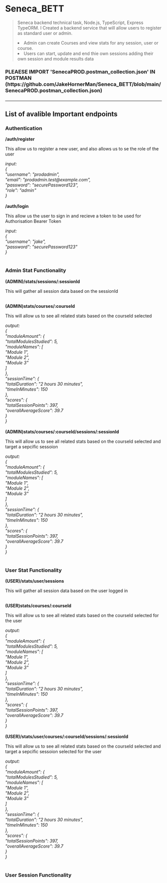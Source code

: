# Seneca_BETT
>Seneca backend technical task, Node.js, TypeScript, Express TypeORM. 
>I Created a backend service that will allow users to register as standard user or admin. 
><li>Admin can create Courses and view stats for any session, user or course. </li>
><li>Users can  start, update and end thie own sessions adding their own session and module results data</li>

<h3>PLEAESE IMPORT 'SenecaPROD.postman_collection.json' IN POSTMAN (https://github.com/JakeHornerMan/Seneca_BETT/blob/main/SenecaPROD.postman_collection.json)<h3>
<hr>

## List of avalible Important endpoints
### Authentication
<b>/auth/register</b><br/>
<p>This allow us to register a new user, and also allows us to se the role of the user</p>
<i>input: <br/>
{<br/>
  "username": "prodadmin",<br/>
  "email": "prodadmin.test@example.com",<br/>
  "password": "securePassword123",<br/>
  "role": "admin"<br/>
}<br/>
</i>
<br/>
<b>/auth/login</b><br/>
<p>This allow us the user to sign in and recieve a token to be used for Authorisation Bearer Token</p>
<i>input: <br/>
{<br/>
  "username": "jake",<br/>
  "password": "securePassword123"<br/>
}<br/>
</i>
<br/>

### Admin Stat Functionality

<b>(ADMIN)/stats/sessions/:sessionId</b> <br/>
<p>This will gather all session data based on the sessionId</p>
<br/>
<b>(ADMIN)stats/courses/:courseId</b><br/>
<p>This will allow us to see all related stats based on the courseId selected</p>
<i>output: <br/>
{<br/>
    "moduleAmount": {<br/>
        "totalModulesStudied": 5,<br/>
        "moduleNames": [<br/>
            "Module 1",<br/>
            "Module 2",<br/>
            "Module 3"<br/>
        ]<br/>
    },<br/>
    "sessionTime": {<br/>
        "totalDuration": "2 hours 30 minutes",<br/>
        "timeInMinutes": 150<br/>
    },<br/>
    "scores": {<br/>
        "totalSessionPoints": 397,<br/>
        "overallAverageScore": 39.7<br/>
    }<br/>
}<br/>
</i>
<br/>
<b>(ADMIN)stats/courses/:courseId/sessions/:sessionId</b><br/>
<p>This will allow us to see all related stats based on the courseId selected and target a sepcific sessoion</p>
<i>output: <br/>
{<br/>
    "moduleAmount": {<br/>
        "totalModulesStudied": 5,<br/>
        "moduleNames": [<br/>
            "Module 1",<br/>
            "Module 2",<br/>
            "Module 3"<br/>
        ]<br/>
    },<br/>
    "sessionTime": {<br/>
        "totalDuration": "2 hours 30 minutes",<br/>
        "timeInMinutes": 150<br/>
    },<br/>
    "scores": {<br/>
        "totalSessionPoints": 397,<br/>
        "overallAverageScore": 39.7<br/>
    }<br/>
}<br/>
</i>
<br/>

### User Stat Functionality

<b>(USER)/stats/user/sessions</b> <br/>
<p>This will gather all session data based on the user logged in</p>
<br/>
<b>(USER)stats/courses/:courseId</b><br/>
<p>This will allow us to see all related stats based on the courseId selected for the user</p>
<i>output: <br/>
{<br/>
    "moduleAmount": {<br/>
        "totalModulesStudied": 5,<br/>
        "moduleNames": [<br/>
            "Module 1",<br/>
            "Module 2",<br/>
            "Module 3"<br/>
        ]<br/>
    },<br/>
    "sessionTime": {<br/>
        "totalDuration": "2 hours 30 minutes",<br/>
        "timeInMinutes": 150<br/>
    },<br/>
    "scores": {<br/>
        "totalSessionPoints": 397,<br/>
        "overallAverageScore": 39.7<br/>
    }<br/>
}<br/>
</i>
<br/>
<b>(USER)/stats/user/courses/:courseId/sessions/:sessionId</b><br/>
<p>This will allow us to see all related stats based on the courseId selected and target a sepcific sessoion selected for the user</p>
<i>output: <br/>
{<br/>
    "moduleAmount": {<br/>
        "totalModulesStudied": 5,<br/>
        "moduleNames": [<br/>
            "Module 1",<br/>
            "Module 2",<br/>
            "Module 3"<br/>
        ]<br/>
    },<br/>
    "sessionTime": {<br/>
        "totalDuration": "2 hours 30 minutes",<br/>
        "timeInMinutes": 150<br/>
    },<br/>
    "scores": {<br/>
        "totalSessionPoints": 397,<br/>
        "overallAverageScore": 39.7<br/>
    }<br/>
}<br/>
</i>
<br/>

### User Session Functionality
